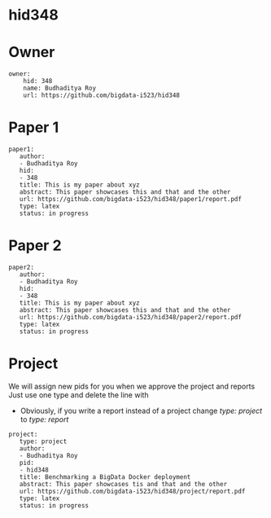 # hid348

# Owner

```
owner:
    hid: 348
    name: Budhaditya Roy
    url: https://github.com/bigdata-i523/hid348
```

# Paper 1

```
paper1:
   author: 
   - Budhaditya Roy
   hid:
   - 348
   title: This is my paper about xyz
   abstract: This paper showcases this and that and the other
   url: https://github.com/bigdata-i523/hid348/paper1/report.pdf
   type: latex
   status: in progress
```
   
# Paper 2

```
paper2:
   author: 
   - Budhaditya Roy
   hid:
   - 348
   title: This is my paper about xyz
   abstract: This paper showcases this and that and the other
   url: https://github.com/bigdata-i523/hid348/paper2/report.pdf
   type: latex
   status: in progress
```

# Project 

We will assign new pids for you when we approve the project and reports   
Just use one type and delete the line with 

* Obviously, if you write a report instead of a project change *type: project* to *type: report*

```
project:
   type: project
   author: 
   - Budhaditya Roy
   pid:
   - hid348
   title: Benchmarking a BigData Docker deployment
   abstract: This paper showcases tis and that and the other 
   url: https://github.com/bigdata-i523/hid348/project/report.pdf
   type: latex
   status: in progress
```
   
